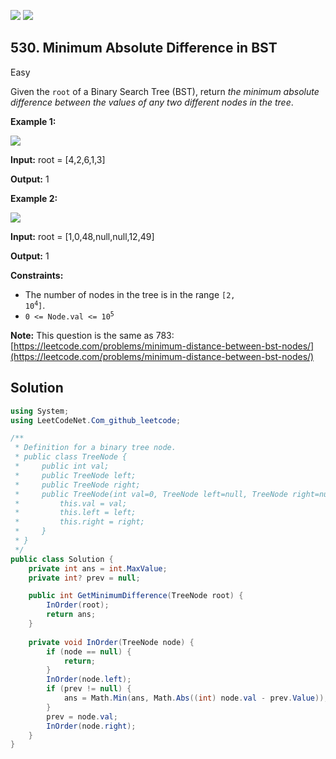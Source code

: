 [![](https://img.shields.io/github/stars/LeetCode-in-Net/LeetCode-in-Net?label=Stars&style=flat-square)](https://github.com/LeetCode-in-Net/LeetCode-in-Net)
[![](https://img.shields.io/github/forks/LeetCode-in-Net/LeetCode-in-Net?label=Fork%20me%20on%20GitHub%20&style=flat-square)](https://github.com/LeetCode-in-Net/LeetCode-in-Net/fork)

## 530\. Minimum Absolute Difference in BST

Easy

Given the `root` of a Binary Search Tree (BST), return _the minimum absolute difference between the values of any two different nodes in the tree_.

**Example 1:**

![](https://assets.leetcode.com/uploads/2021/02/05/bst1.jpg)

**Input:** root = [4,2,6,1,3]

**Output:** 1

**Example 2:**

![](https://assets.leetcode.com/uploads/2021/02/05/bst2.jpg)

**Input:** root = [1,0,48,null,null,12,49]

**Output:** 1

**Constraints:**

*   The number of nodes in the tree is in the range <code>[2, 10<sup>4</sup>]</code>.
*   <code>0 <= Node.val <= 10<sup>5</sup></code>

**Note:** This question is the same as 783: [https://leetcode.com/problems/minimum-distance-between-bst-nodes/](https://leetcode.com/problems/minimum-distance-between-bst-nodes/)

## Solution

```csharp
using System;
using LeetCodeNet.Com_github_leetcode;

/**
 * Definition for a binary tree node.
 * public class TreeNode {
 *     public int val;
 *     public TreeNode left;
 *     public TreeNode right;
 *     public TreeNode(int val=0, TreeNode left=null, TreeNode right=null) {
 *         this.val = val;
 *         this.left = left;
 *         this.right = right;
 *     }
 * }
 */
public class Solution {
    private int ans = int.MaxValue;
    private int? prev = null;

    public int GetMinimumDifference(TreeNode root) {
        InOrder(root);
        return ans;
    }
    
    private void InOrder(TreeNode node) {
        if (node == null) {
            return;
        }
        InOrder(node.left);
        if (prev != null) {
            ans = Math.Min(ans, Math.Abs((int) node.val - prev.Value));
        }
        prev = node.val;
        InOrder(node.right);
    }
}
```